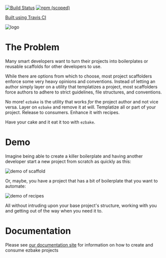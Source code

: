 [![Build Status](https://travis-ci.org/appirio-digital/ezbake.svg?branch=master)](https://travis-ci.org/appirio-digital/ezbake) [![npm (scoped)](https://img.shields.io/npm/v/@appirio/ezbake.svg?style=flat)]()

[Built using Travis CI](https://travis-ci.org/appirio-digital/ezbake)

![logo](https://image.ibb.co/cVsukm/ezbake_logo.png)

# The Problem

Many smart developers want to turn their projects into boilerplates or reusable scaffolds for other developers to use.  

While there are options from which to choose, most project scaffolders enforce some very heavy opinions and conventions. Instead of letting an author simply layer on a utility that templatizes a project, most scaffolders force authors to adhere to strict guidelines, file structures, and conventions.

No more! `ezbake` is the utility that works _for_ the project author and not vice versa. Layer on `ezbake` and remove it at will.  Templatize all or part of your project.  Release to consumers.  Enhance it with recipes.

Have your cake and it eat it too with `ezbake`.

# Demo

Imagine being able to create a killer boilerplate and having another developer start a new project from scratch as quickly as this:

![demo of scaffold](https://media.giphy.com/media/3ov9jYm56sAXmT4aPK/giphy.gif)

Or, maybe, you have a project that has a bit of boilerplate that you want to automate:

![demo of recipes](https://media.giphy.com/media/xT9IgH5vl6mMc9AbN6/giphy.gif)

All without intruding upon your base project's structure, working with you and getting out of the way when you need it to.

# Documentation

Please see [our documentation site](https://appirio-digital.github.io/ezbake/) for information on how to create and consume ezbake projects
